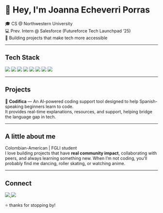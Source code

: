 # 👋 Hey, I'm Joanna Echeverri Porras

🎓 CS @ Northwestern University  
💻 Prev. Intern @ Salesforce (Futureforce Tech Launchpad ‘25)  
🌟 Building projects that make tech more accessible  

---

## Tech Stack  
<p>
  <!-- JavaScript -->
  <img src="https://img.shields.io/badge/JavaScript-FFCC00?style=flat&logo=javascript&logoColor=000000" />
  
  <!-- Python -->
  <img src="https://img.shields.io/badge/Python-3776AB?style=flat&logo=python&logoColor=FFD43B" />
  
  <!-- Java -->
  <img src="https://img.shields.io/badge/Java-E34F26?style=flat&logo=openjdk&logoColor=ffffff" />
  
  <!-- React -->
  <img src="https://img.shields.io/badge/React-087EA4?style=flat&logo=react&logoColor=61DAFB" />
  
  <!-- Node.js -->
  <img src="https://img.shields.io/badge/Node.js-6DA55F?style=flat&logo=node.js&logoColor=ffffff" />
  
  <!-- PostgreSQL -->
  <img src="https://img.shields.io/badge/PostgreSQL-4169E1?style=flat&logo=postgresql&logoColor=ffffff" />
  <!-- C -->
  <img src="https://img.shields.io/badge/C-00599C?style=flat&logo=c&logoColor=ffffff" />

  <!-- C++ -->
  <img src="https://img.shields.io/badge/C++-00599C?style=flat&logo=cplusplus&logoColor=ffffff" />
</p>



---

## Projects  
🔹 **Codifica** — An AI-powered coding support tool designed to help Spanish-speaking beginners learn to code.  
It provides real-time explanations, resources, and support, helping bridge the language gap in tech.

---

## A little about me  
Colombian-American | FGLI student  
I love building projects that have **real community impact**, collaborating with peers, and always learning something new. When I’m not coding, you’ll probably find me dancing, roller skating, or watching anime.

---

## Connect  
<p>
  <a href="https://www.linkedin.com/in/joanna-ep/">
    <img src="https://img.shields.io/badge/LinkedIn-blue?style=flat&logo=linkedin" />
  </a>
  <a href="mailto:joannaecheverrip@gmail.com">
    <img src="https://img.shields.io/badge/Email-FF6F61?style=flat&logo=gmail&logoColor=EA4335" />
  </a>
</p>


⭐ thanks for stopping by!

<!--
**joannae05/joannae05** is a ✨ _special_ ✨ repository because its `README.md` (this file) appears on your GitHub profile.

Here are some ideas to get you started:

- 🔭 I’m currently working on ...
- 🌱 I’m currently learning ...
- 👯 I’m looking to collaborate on ...
- 🤔 I’m looking for help with ...
- 💬 Ask me about ...
- 📫 How to reach me: ...
- 😄 Pronouns: ...
- ⚡ Fun fact: ...
-->
